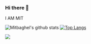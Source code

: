 
### Hi there 👋
 I AM MIT


![Mitbaghel's github stats](https://github-readme-stats.vercel.app/api?username=mitbaghel1&show_icons=true&theme=radical)
[![Top Langs](https://github-readme-stats.vercel.app/api/top-langs/?username=mitbaghel1&langs_count=8)](https://github.com/mitbaghel1/github-readme-stats)


<a href="https://github.com/mitbaghel1/github-readme-stats">
  <img align="center" src="https://github-readme-stats.vercel.app/api/pin/?username=mitbaghel1&repo=ecewsi" />
</a>


<!--
**mitbaghel1/mitbaghel1** is a ✨ _special_ ✨ repository because its `README.md` (this file) appears on your GitHub profile.

Here are some ideas to get you started:

- 🔭 I’m currently working on ...
- 🌱 I’m currently learning ...
- 👯 I’m looking to collaborate on ...
- 🤔 I’m looking for help with ...
- 💬 Ask me about ...
- 📫 How to reach me: ...
- 😄 Pronouns: ...
- ⚡ Fun fact: ...
-->
